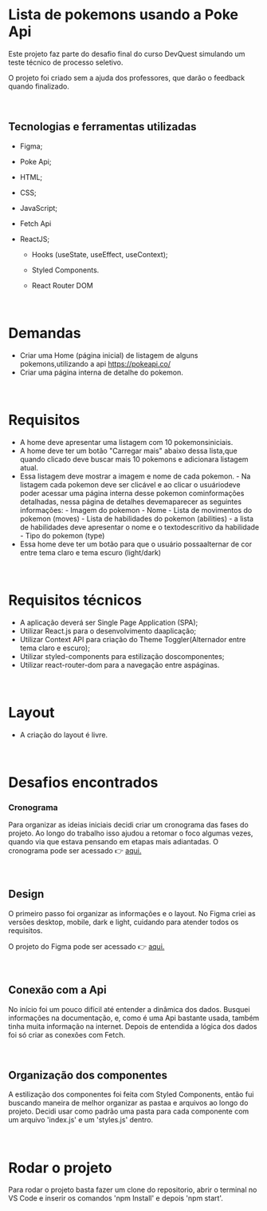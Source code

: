 # Lista de pokemons usando a Poke Api

Este projeto faz parte do desafio final do curso DevQuest simulando um teste técnico de processo seletivo.

O projeto foi criado sem a ajuda dos professores, que darão o feedback quando finalizado.

<br>

## Tecnologias e ferramentas utilizadas

- Figma;
- Poke Api;
- HTML;
- CSS;
- JavaScript;
- Fetch Api
- ReactJS;

  - Hooks (useState, useEffect, useContext);
  - Styled Components.
  - React Router DOM

    <br>

# Demandas

- Criar uma Home (página inicial) de listagem de alguns pokemons,utilizando a api
  https://pokeapi.co/
- Criar uma página interna de detalhe do pokemon.

<br>

# Requisitos

- A home deve apresentar uma listagem com 10 pokemonsiniciais.
- A home deve ter um botão "Carregar mais" abaixo dessa lista,que quando clicado deve buscar mais 10 pokemons e adicionara listagem atual.
- Essa listagem deve mostrar a imagem e nome de cada pokemon. - Na listagem cada
  pokemon deve ser clicável e ao clicar o usuáriodeve poder acessar uma página interna desse pokemon cominformações detalhadas, nessa página de detalhes devemaparecer as seguintes informações: - Imagem do pokemon - Nome - Lista de movimentos do pokemon (moves) - Lista de habilidades do pokemon (abilities) - a lista de habilidades deve apresentar o nome e o textodescritivo da habilidade - Tipo do pokemon (type)
- Essa home deve ter um botão para que o usuário possaalternar de cor entre tema claro e tema escuro (light/dark)

<br>

# Requisitos técnicos

- A aplicação deverá ser Single Page Application (SPA);
- Utilizar React.js para o desenvolvimento daaplicação;
- Utilizar Context API para criação do Theme Toggler(Alternador entre tema claro e escuro);
- Utilizar styled-components para estilização doscomponentes;
- Utilizar react-router-dom para a navegação entre aspáginas.

<br>

# Layout

- A criação do layout é livre.

<br>

# Desafios encontrados

### Cronograma
Para organizar as ideias iniciais decidi criar um cronograma das fases do projeto. Ao longo do trabalho isso ajudou a retomar o foco algumas vezes, quando via que estava pensando em etapas mais adiantadas. O cronograma pode ser acessado 👉 [aqui.](https://peaceful-hedge-e9c.notion.site/Teste-t-cnico-DevQuest-PokeAPI-445a8680e0384971a8e8da0699d5aea8) 

<br>

## Design

O primeiro passo foi organizar as informações e o layout. No Figma criei as versões desktop, mobile, dark e light, cuidando para atender todos os requisitos.

O projeto do Figma pode ser acessado 👉 [aqui.](https://www.figma.com/file/rZC8ZGYdF8kXDjEG6rEQes/Teste-T%C3%A9cnico-DevQuest---API-Pokemon?node-id=0%3A1)

<br>

## Conexão com a Api

No início foi um pouco difícil até entender a dinâmica dos dados. Busquei informações na documentação, e, como é uma Api bastante usada, também tinha muita informação na internet. Depois de entendida a lógica dos dados foi só criar as conexões com Fetch.

<br>

## Organização dos componentes

A estilização dos componentes foi feita com Styled Components, então fui buscando maneira de melhor organizar as pastaa e arquivos ao longo do projeto. Decidi usar como padrão uma pasta para cada componente com um arquivo 'index.js' e um 'styles.js' dentro.

<br>

# Rodar o projeto

Para rodar o projeto basta fazer um clone do repositorio, abrir o terminal no VS Code e inserir os comandos 'npm Install' e depois 'npm start'.
